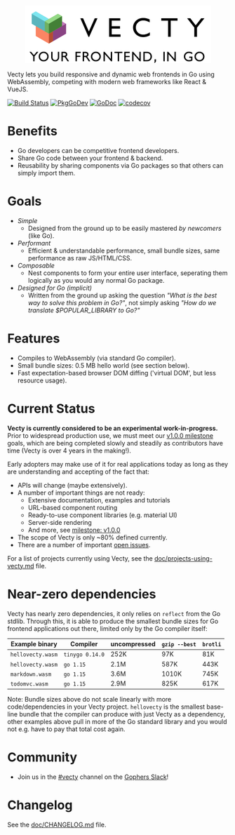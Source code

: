 <p align="center">
	<img src="https://github.com/vecty/vecty-logo/raw/master/horizontal_color_tagline.png" />
</p>

Vecty lets you build responsive and dynamic web frontends in Go using WebAssembly, competing with modern web frameworks like React & VueJS.

[![Build Status](https://travis-ci.org/hexops/vecty.svg?branch=master)](https://travis-ci.org/hexops/vecty) [![PkgGoDev](https://pkg.go.dev/badge/github.com/hexops/vecty)](https://pkg.go.dev/github.com/hexops/vecty) [![GoDoc](https://godoc.org/github.com/hexops/vecty?status.svg)](https://godoc.org/github.com/hexops/vecty) [![codecov](https://img.shields.io/codecov/c/github/hexops/vecty/master.svg)](https://codecov.io/gh/hexops/vecty)

Benefits
========

- Go developers can be competitive frontend developers.
- Share Go code between your frontend & backend.
- Reusability by sharing components via Go packages so that others can simply import them.

Goals
=====

- _Simple_
	- Designed from the ground up to be easily mastered _by newcomers_ (like Go).
- _Performant_
	- Efficient & understandable performance, small bundle sizes, same performance as raw JS/HTML/CSS.
- _Composable_
	- Nest components to form your entire user interface, seperating them logically as you would any normal Go package.
- _Designed for Go (implicit)_
	- Written from the ground up asking the question _"What is the best way to solve this problem in Go?"_, not simply asking _"How do we translate $POPULAR_LIBRARY to Go?"_

Features
========

- Compiles to WebAssembly (via standard Go compiler).
- Small bundle sizes: 0.5 MB hello world (see section below).
- Fast expectation-based browser DOM diffing ('virtual DOM', but less resource usage).

Current Status
==============

**Vecty is currently considered to be an experimental work-in-progress.** Prior to widespread production use, we must meet our [v1.0.0 milestone](https://github.com/hexops/vecty/issues?q=is%3Aopen+is%3Aissue+milestone%3A1.0.0) goals, which are being completed slowly and steadily as contributors have time (Vecty is over 4 years in the making!).

Early adopters may make use of it for real applications today as long as they are understanding and accepting of the fact that:

- APIs will change (maybe extensively).
- A number of important things are not ready:
	- Extensive documentation, examples and tutorials
	- URL-based component routing
	- Ready-to-use component libraries (e.g. material UI)
	- Server-side rendering
	- And more, see [milestone: v1.0.0 ](https://github.com/hexops/vecty/issues?q=is%3Aopen+is%3Aissue+milestone%3A1.0.0)
- The scope of Vecty is only ~80% defined currently.
- There are a number of important [open issues](https://github.com/hexops/vecty/issues).

For a list of projects currently using Vecty, see the [doc/projects-using-vecty.md](doc/projects-using-vecty.md) file.

Near-zero dependencies
======================

Vecty has nearly zero dependencies, it only relies on `reflect` from the Go stdlib. Through this, it is able to produce the smallest bundle sizes for Go frontend applications out there, limited only by the Go compiler itself:

| Example binary    | Compiler        | uncompressed | `gzip --best` | `brotli` |
|-------------------|-----------------|--------------|---------------|----------|
| `hellovecty.wasm` | `tinygo 0.14.0` | 252K         | 97K           | 81K      |
| `hellovecty.wasm` | `go 1.15`       | 2.1M         | 587K          | 443K     |
| `markdown.wasm`   | `go 1.15`       | 3.6M         | 1010K         | 745K     |
| `todomvc.wasm`    | `go 1.15`       | 2.9M         | 825K          | 617K     |

Note: Bundle sizes above do not scale linearly with more code/dependencies in your Vecty project. `hellovecty` is the smallest base-line bundle that the compiler can produce with just Vecty as a dependency, other examples above pull in more of the Go standard library and you would not e.g. have to pay that total cost again.

Community
=========

- Join us in the [#vecty](https://gophers.slack.com/messages/vecty/) channel on the [Gophers Slack](https://gophersinvite.herokuapp.com/)!

Changelog
=========

See the [doc/CHANGELOG.md](doc/CHANGELOG.md) file.
